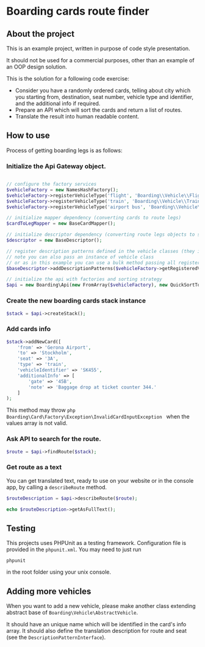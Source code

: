 # Boarding cards route finder

## About the project

This is an example project, written in purpose of code style presentation.

It should not be used for a commercial purposes, other than an example of an OOP design solution.

This is the solution for a following code exercise:
* Consider you have a randomly ordered cards, telling about city which you starting from, destination,
seat number, vehicle type and identifier, and the additional info if required.
* Prepare an API which will sort the cards and return a list of routes.
* Translate the result into human readable content.

## How to use

Process of getting boarding legs is as follows:

### Initialize the Api Gateway object.

```php

// configure the factory services
$vehicleFactory = new NamesHashFactory();
$vehicleFactory->registerVehicleType('flight', 'Boarding\\Vehicle\\Flight');
$vehicleFactory->registerVehicleType('train', 'Boarding\\Vehicle\\Train');
$vehicleFactory->registerVehicleType('airport bus', 'Boarding\\Vehicle\\AirportBus');

// initialize mapper dependency (converting cards to route legs)
$cardToLegMapper = new BaseCardMapper();

// initialize descriptor dependency (converting route legs objects to strings)
$descriptor = new BaseDescriptor();

// register description patterns defined in the vehicle classes (they implement a ```DescriptionPatternInterface``` interface)
// note you can also pass an instance of vehicle class
// or as in this example you can use a bulk method passing all registered vehicle types from the ```VehicleFactoryInterface``` instance
$baseDescriptor->addDescriptionPatterns($vehicleFactory->getRegisteredVehicles());

// initialize the api with factories and sorting strategy
$api = new Boarding\Api(new FromArray($vehicleFactory), new QuickSortTopological($cardToLegMapper), $descriptor);

```

### Create the new boarding cards stack instance

```php
$stack = $api->createStack();
```

### Add cards info

```php
$stack->addNewCard([
    'from' => 'Gerona Airport',
    'to' => 'Stockholm',
    'seat' => '3A',
    'type' => 'train',
    'vehicleIdentifier' => 'SK455',
    'additionalInfo' => [
        'gate' => '45B',
        'note' => 'Baggage drop at ticket counter 344.'
    ]
);
```

This method may throw ```php Boarding\Card\Factory\Exception\InvalidCardInputException ``` when the values array is not valid.

### Ask API to search for the route.

```php
$route = $api->findRoute($stack);
```

### Get route as a text

You can get translated text, ready to use on your website or in the console app, by calling a ```describeRoute``` method.

```php
$routeDescription = $api->describeRoute($route);

echo $routeDescription->getAsFullText();

```

## Testing

This projects uses PHPUnit as a testing framework. Configuration file is provided in the ```phpunit.xml```.
You may need to just run

```
phpunit
```

in the root folder using your unix console.

## Adding more vehicles

When you want to add a new vehicle, please make another class extending abstract base of ```Boarding\Vehicle\AbstractVehicle```.

It should have an unique name which will be identified in the card's info array. It should also define
the translation description for route and seat (see the ```DescriptionPatternInterface```).
